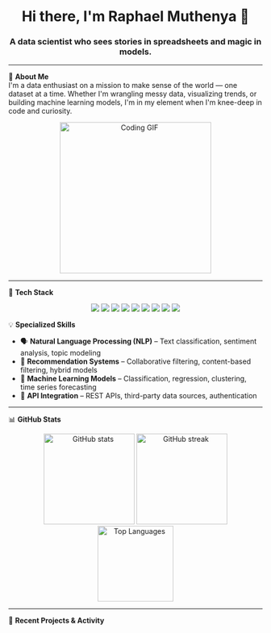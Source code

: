<h1 align="center">Hi there, I'm Raphael Muthenya 👋</h1>
<h3 align="center">A data scientist who sees stories in spreadsheets and magic in models.</h3>

---

🌟 **About Me**  
I'm a data enthusiast on a mission to make sense of the world — one dataset at a time. Whether I'm wrangling messy data, visualizing trends, or building machine learning models, I'm in my element when I'm knee-deep in code and curiosity.

<div align="center">
  <img src="https://media.giphy.com/media/WUlplcMpOCEmTGBtBW/giphy.gif" width="300" alt="Coding GIF"/>
</div>

---

🚀 **Tech Stack**

<div align="center">
  <img src="https://img.shields.io/badge/Python-3776AB?style=for-the-badge&logo=python&logoColor=white" />
  <img src="https://img.shields.io/badge/Pandas-150458?style=for-the-badge&logo=pandas&logoColor=white" />
  <img src="https://img.shields.io/badge/Numpy-013243?style=for-the-badge&logo=numpy&logoColor=white" />
  <img src="https://img.shields.io/badge/Matplotlib-11557C?style=for-the-badge&logo=matplotlib&logoColor=white" />
  <img src="https://img.shields.io/badge/Seaborn-3B4D54?style=for-the-badge&logoColor=white" />
  <img src="https://img.shields.io/badge/Scikit--learn-F7931E?style=for-the-badge&logo=scikit-learn&logoColor=white" />
  <img src="https://img.shields.io/badge/SQL-4479A1?style=for-the-badge&logo=postgresql&logoColor=white" />
  <img src="https://img.shields.io/badge/MySQL-005C84?style=for-the-badge&logo=mysql&logoColor=white" />
  <img src="https://img.shields.io/badge/AWS-FF9900?style=for-the-badge&logo=amazon-aws&logoColor=white" />
</div>

💡 **Specialized Skills**
- 🗣 **Natural Language Processing (NLP)** – Text classification, sentiment analysis, topic modeling
- 🎯 **Recommendation Systems** – Collaborative filtering, content-based filtering, hybrid models
- 🤖 **Machine Learning Models** – Classification, regression, clustering, time series forecasting
- 🔌 **API Integration** – REST APIs, third-party data sources, authentication

---

📊 **GitHub Stats**

<div align="center">
  <img src="https://github-readme-stats.vercel.app/api?username=RaphaelMuthenya&show_icons=true&theme=tokyonight" alt="GitHub stats" height="180"/>
  <img src="https://github-readme-streak-stats.herokuapp.com/?user=RaphaelMuthenya&theme=tokyonight" alt="GitHub streak" height="180"/>
</div>

<div align="center">
  <img src="https://github-readme-stats.vercel.app/api/top-langs/?username=RaphaelMuthenya&layout=compact&theme=tokyonight" alt="Top Languages" height="150"/>
</div>

---

📂 **Recent Projects & Activity**

<div align="center">
  <a href="https://github.com/RaphaelMuthenya">
    <img src="https://github-readme-activity-graph.vercel.app/graph?username=RaphaelMuthenya&theme=react-
